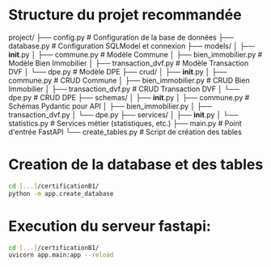 # Structure du projet recommandée
project/
├── config.py              # Configuration de la base de données
├── database.py            # Configuration SQLModel et connexion
├── models/
│   ├── __init__.py
│   ├── commune.py         # Modèle Commune
│   ├── bien_immobilier.py # Modèle Bien Immobilier
│   ├── transaction_dvf.py # Modèle Transaction DVF
│   └── dpe.py             # Modèle DPE
├── crud/
│   ├── __init__.py
│   ├── commune.py         # CRUD Commune
│   ├── bien_immobilier.py # CRUD Bien Immobilier
│   ├── transaction_dvf.py # CRUD Transaction DVF
│   └── dpe.py             # CRUD DPE
├── schemas/
│   ├── __init__.py
│   ├── commune.py         # Schémas Pydantic pour API
│   ├── bien_immobilier.py
│   ├── transaction_dvf.py
│   └── dpe.py
├── services/
│   ├── __init__.py
│   └── statistics.py     # Services métier (statistiques, etc.)
├── main.py               # Point d'entrée FastAPI
└── create_tables.py      # Script de création des tables

# Creation de la database et des tables
```bash
cd [...]/certificationB1/
python -m app.create_database
```

# Execution du serveur fastapi:

```bash
cd [...]/certificationB1/
uvicorn app.main:app --reload
```
